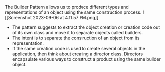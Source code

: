 The Builder Pattern allows us to produce different types and representations of an object using the same construction process.
![[Screenshot 2023-09-06 at 4.11.57 PM.png]]
* The pattern suggests to extract the object creation or creation code out of its own class and move it to separate objects called builders.
* The intent is to separate the construction of an object from its representation. 
* If the same creation code is used to create several objects in the application, then think about creating a director class. Directors encapsulate various ways to construct a product using the same builder object.